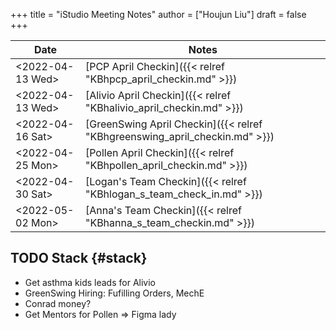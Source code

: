 +++
title = "iStudio Meeting Notes"
author = ["Houjun Liu"]
draft = false
+++

| Date                                                                                         | Notes                                                                       |
|----------------------------------------------------------------------------------------------|-----------------------------------------------------------------------------|
| <span class="timestamp-wrapper"><span class="timestamp">&lt;2022-04-13 Wed&gt;</span></span> | [PCP April Checkin]({{< relref "KBhpcp_april_checkin.md" >}})               |
| <span class="timestamp-wrapper"><span class="timestamp">&lt;2022-04-13 Wed&gt;</span></span> | [Alivio April Checkin]({{< relref "KBhalivio_april_checkin.md" >}})         |
| <span class="timestamp-wrapper"><span class="timestamp">&lt;2022-04-16 Sat&gt;</span></span> | [GreenSwing April Checkin]({{< relref "KBhgreenswing_april_checkin.md" >}}) |
| <span class="timestamp-wrapper"><span class="timestamp">&lt;2022-04-25 Mon&gt;</span></span> | [Pollen April Checkin]({{< relref "KBhpollen_april_checkin.md" >}})         |
| <span class="timestamp-wrapper"><span class="timestamp">&lt;2022-04-30 Sat&gt;</span></span> | [Logan's Team Checkin]({{< relref "KBhlogan_s_team_check_in.md" >}})        |
| <span class="timestamp-wrapper"><span class="timestamp">&lt;2022-05-02 Mon&gt;</span></span> | [Anna's Team Checkin]({{< relref "KBhanna_s_team_checkin.md" >}})           |


## <span class="org-todo todo TODO">TODO</span> Stack {#stack}

-   Get asthma kids leads for Alivio
-   GreenSwing Hiring: Fufilling Orders, MechE
-   Conrad money?
-   Get Mentors for Pollen =&gt; Figma lady